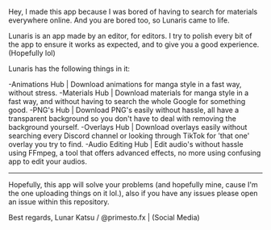 Hey, I made this app because I was bored of having to search for materials everywhere online. And you are bored too, so Lunaris came to life.

Lunaris is an app made by an editor, for editors. I try to polish every bit of the app to ensure it works as expected, and to give you a good experience. (Hopefully lol)

Lunaris has the following things in it:

-Animations Hub | Download animations for manga style in a fast way, without stress.
-Materials Hub | Download materials for manga style in a fast way, and without having to search the whole Google for something good.
-PNG's Hub | Download PNG's easily without hassle, all have a transparent background so you don't have to deal with removing the background yourself.
-Overlays Hub | Download overlays easily without searching every Discord channel or looking through TikTok for 'that one' overlay you try to find.
-Audio Editing Hub | Edit audio's without hassle using FFmpeg, a tool that offers advanced effects, no more using confusing app to edit your audios.

----------------------------------------------------------------------

Hopefully, this app will solve your problems (and hopefully mine, cause I'm the one uploading things on it lol.), also if you have any issues please open an issue within this repository. 

Best regards,
Lunar Katsu / @primesto.fx | (Social Media)
